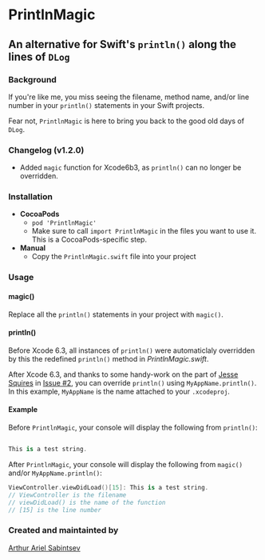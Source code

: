 # PrintlnMagic
## An alternative for Swift's `println()` along the lines of `DLog`

### Background

If you're like me, you miss seeing the filename, method name, and/or line number in your `println()` statements in your Swift projects.

Fear not, `PrintlnMagic` is here to bring you back to the good old days of `DLog`.

### Changelog (v1.2.0)
- Added `magic` function for Xcode6b3, as `println()` can no longer be overridden.

### Installation
- **CocoaPods**
  - `pod 'PrintlnMagic'`
  - Make sure to call `import PrintlnMagic` in the files you want to use it. This is a CocoaPods-specific step.
- **Manual**
  - Copy the `PrintlnMagic.swift` file into your project

### Usage

#### magic()
Replace all the `println()` statements in your project with `magic()`.

#### println()
Before Xcode 6.3, all instances of `println()` were automaticlaly overridden by this the redefined `println()` method in *PrintlnMagic.swift*.

After Xcode 6.3, and thanks to some handy-work on the part of [Jesse Squires](https://github.com/jessesquires) in [Issue #2](https://github.com/ArtSabintsev/PrintlnMagic/issues/2), you can override `println()` using `MyAppName.println()`. In this example, `MyAppName` is the name attached to your `.xcodeproj`.


#### Example
Before `PrintlnMagic`, your console will display the following from `println()`:

```swift

This is a test string.

```

After `PrintlnMagic`, your console will display the following from `magic()` and/or `MyAppName.println()`:

```swift
ViewController.viewDidLoad()[15]: This is a test string.
// ViewController is the filename
// viewDidLoad() is the name of the function 
// [15] is the line number
``` 

### Created and maintainted by
[Arthur Ariel Sabintsev](http://www.sabintsev.com)
